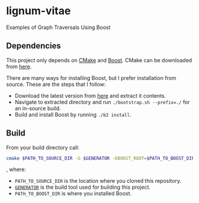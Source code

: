# lignum-vitae
Examples of Graph Traversals Using Boost


## Dependencies
This project only depends on [CMake](https://cmake.org/) and [Boost](https://www.boost.org). CMake can be downloaded from [here](https://cmake.org/download/).

There are many ways for installing Boost, but I prefer installation from source. These are the steps that I follow:

* Download the latest version from [here](ttps://www.boost.org/users/download/) and extract it contents.
* Navigate to extracted directory and run `./bootstrap.sh --prefix=./` for an in-source build.
* Build and install Boost by running `./b2 install`.

## Build
From your build directory call:

```bash
cmake $PATH_TO_SOURCE_DIR -G $GENERATOR -DBOOST_ROOT=$PATH_TO_BOOST_DIR
```

, where:

* `PATH_TO_SOURCE_DIR` is the location where you cloned this repository.
* [`GENERATOR`](https://cmake.org/cmake/help/latest/manual/cmake-generators.7.html) is the build tool used for building this project.
* `PATH_TO_BOOST_DIR` is where you installed Boost.
